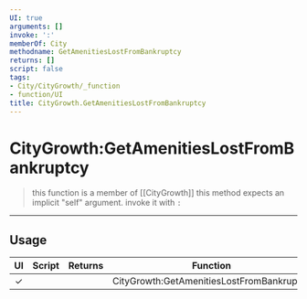 ```yaml
---
UI: true
arguments: []
invoke: ':'
memberOf: City
methodname: GetAmenitiesLostFromBankruptcy
returns: []
script: false
tags:
- City/CityGrowth/_function
- function/UI
title: CityGrowth.GetAmenitiesLostFromBankruptcy
---
```

# CityGrowth:GetAmenitiesLostFromBankruptcy
> this function is a member of [[CityGrowth]]
> this method expects an implicit "self" argument. invoke it with `:`
-----
## Usage
|  UI | Script | Returns | Function | Arguments |
|:---:|:------:|-------:|:--------:|:---------|
|✓| ||CityGrowth:GetAmenitiesLostFromBankruptcy||
